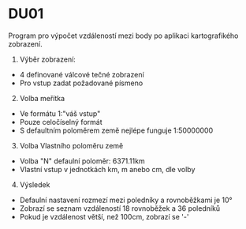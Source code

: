 # DU01
Program pro výpočet vzdáleností mezi body po aplikaci kartografikého zobrazení.

1) Výběr zobrazení:

 - 4 definované válcové tečné zobrazení
 - Pro vstup zadat požadované písmeno

2) Volba meřítka

 - Ve formátu 1:"váš vstup"
 - Pouze celočíselný formát
 - S defaultním poloměrem země nejlépe funguje 1:50000000

3) Volba Vlastního poloměru země
 
 - Volba "N" defaulní poloměr: 6371.11km
 - Vlastní vstup v jednotkách km, m anebo cm, dle volby

4) Výsledek
 
- Defaulní nastavení rozmezí mezi poledníky a rovnoběžkami je 10°
- Zobrazí se seznam vzdáleností 18 rovnoběžek a 36 poledníků
- Pokud je vzdálenost větší, než 100cm, zobrazí se '-'
